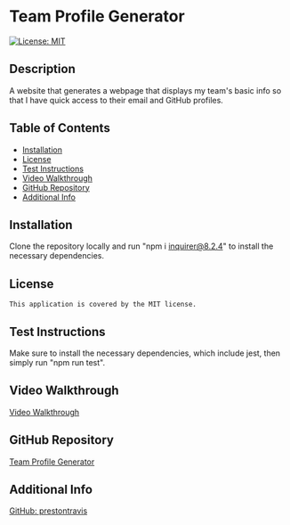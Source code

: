# Team Profile Generator
  [![License: MIT](https://img.shields.io/badge/License-MIT-yellow.svg)](https://opensource.org/licenses/MIT)

## Description
A website that generates a webpage that displays my team's basic info so that I have quick access to their email and GitHub profiles.

## Table of Contents
* [Installation](#installation)
* [License](#license)
* [Test Instructions](#test-instructions)
* [Video Walkthrough](#video-walkthrough)
* [GitHub Repository](#github-repository)
* [Additional Info](#additional-info)

## Installation
Clone the repository locally and run "npm i inquirer@8.2.4" to install the necessary dependencies.

## License
    This application is covered by the MIT license.

## Test Instructions
Make sure to install the necessary dependencies, which include jest, then simply run "npm run test".

## Video Walkthrough
[Video Walkthrough](www.videowalkthroughcomingsoon.com/)

## GitHub Repository
[Team Profile Generator](https://github.com/prestontravis/teamprofilegenerator)

## Additional Info
[GitHub: prestontravis](https://github.com/prestontravis)
